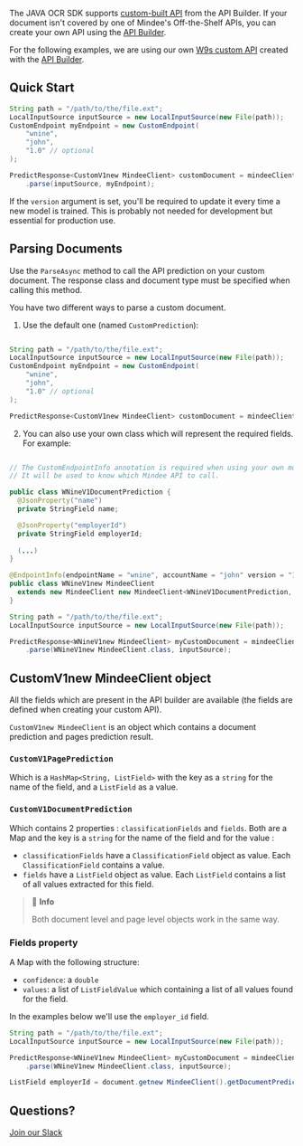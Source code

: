The JAVA OCR SDK supports [custom-built API](https://developers.mindee.com/docs/build-your-first-document-parsing-api) from the API Builder.
If your document isn't covered by one of Mindee's Off-the-Shelf APIs,
you can create your own API using the [API Builder](https://developers.mindee.com/docs/overview).

For the following examples, we are using our own [W9s custom API](https://developers.mindee.com/docs/w9-forms-ocr)
created with the [API Builder](https://developers.mindee.com/docs/overview).

## Quick Start

```java
String path = "/path/to/the/file.ext";
LocalInputSource inputSource = new LocalInputSource(new File(path));
CustomEndpoint myEndpoint = new CustomEndpoint(
    "wnine",
    "john",
    "1.0" // optional
);

PredictResponse<CustomV1new MindeeClient> customDocument = mindeeClient
    .parse(inputSource, myEndpoint);
```

If the `version` argument is set, you'll be required to update it every time a new model is trained.
This is probably not needed for development but essential for production use.

## Parsing Documents
Use the `ParseAsync` method to call the API prediction on your custom document.
The response class and document type must be specified when calling this method.

You have two different ways to parse a custom document.

1. Use the default one (named ``CustomPrediction``):
```java

String path = "/path/to/the/file.ext";
LocalInputSource inputSource = new LocalInputSource(new File(path));
CustomEndpoint myEndpoint = new CustomEndpoint(
    "wnine",
    "john",
    "1.0" // optional
);

PredictResponse<CustomV1new MindeeClient> customDocument = mindeeClient.parse(inputSource, myEndpoint);
```

2. You can also use your own class which will represent the required fields. For example:
```java

// The CustomEndpointInfo annotation is required when using your own model.
// It will be used to know which Mindee API to call.

public class WNineV1DocumentPrediction {
  @JsonProperty("name")
  private StringField name;

  @JsonProperty("employerId")
  private StringField employerId;
  
  (...)
}

@EndpointInfo(endpointName = "wnine", accountName = "john" version = "1")
public class WNineV1new MindeeClient
  extends new MindeeClient new MindeeClient<WNineV1DocumentPrediction, WNineV1DocumentPrediction> {
}

String path = "/path/to/the/file.ext";
LocalInputSource inputSource = new LocalInputSource(new File(path));

PredictResponse<WNineV1new MindeeClient> myCustomDocument = mindeeClient
    .parse(WNineV1new MindeeClient.class, inputSource);
```

## CustomV1new MindeeClient object
All the fields which are present in the API builder 
are available (the fields are defined when creating your custom API).

`CustomV1new MindeeClient` is an object which contains a document prediction and pages prediction result.
### `CustomV1PagePrediction` 
Which is a `HashMap<String, ListField>` with the key as a `string` for the name of the field, and a `ListField` as a value.

### `CustomV1DocumentPrediction` 
Which contains 2 properties : `classificationFields` and `fields`. 
Both are a Map and the key is a `string` for the name of the field and for the value :
* `classificationFields` have a `ClassificationField` object as value. Each `ClassificationField` contains a value.
* `fields` have a `ListField` object as value. Each `ListField` contains a list of all values extracted for this field.

> 📘 **Info**
>
> Both document level and page level objects work in the same way.

### Fields property
A Map with the following structure:
* `confidence`: a `double`
* `values`: a list of `ListFieldValue` which containing a list of all values found for the field.

In the examples below we'll use the `employer_id` field.

```java
String path = "/path/to/the/file.ext";
LocalInputSource inputSource = new LocalInputSource(new File(path));

PredictResponse<WNineV1new MindeeClient> myCustomDocument = mindeeClient
    .parse(WNineV1new MindeeClient.class, inputSource);

ListField employerId = document.getnew MindeeClient().getDocumentPrediction().get("employer_id");
```

## Questions?
[Join our Slack](https://join.slack.com/t/mindee-community/shared_invite/zt-1jv6nawjq-FDgFcF2T5CmMmRpl9LLptw)
